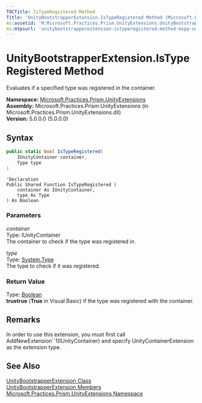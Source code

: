 ```yaml
---
TOCTitle: IsTypeRegistered Method
Title: 'UnityBootstrapperExtension.IsTypeRegistered Method (Microsoft.Practices.Prism.UnityExtensions)'
ms:assetid: 'M:Microsoft.Practices.Prism.UnityExtensions.UnityBootstrapperExtension.IsTypeRegistered(Microsoft.Practices.Unity.IUnityContainer,System.Type)'
ms:mtpsurl: 'unitybootstrapperextension-istyperegistered-method-mspp-unityextensions.md'
---
```


# UnityBootstrapperExtension.IsTypeRegistered Method

Evaluates if a specified type was registered in the container.

**Namespace:** [Microsoft.Practices.Prism.UnityExtensions](/patterns-practices/reference/mspp-unityextensions-namespace)  
**Assembly:** Microsoft.Practices.Prism.UnityExtensions (in Microsoft.Practices.Prism.UnityExtensions.dll)  
**Version:** 5.0.0.0 (5.0.0.0)

## Syntax
```C#
public static bool IsTypeRegistered(
	IUnityContainer container,
	Type type
)
```
```VB
'Declaration
Public Shared Function IsTypeRegistered ( 
	container As IUnityContainer,
	type As Type
) As Boolean
```

### Parameters

*container*  
Type: IUnityContainer   
The container to check if the type was registered in.

*type*  
Type: [System.Type](http://msdn.microsoft.com/en-us/library/42892f65)   
The type to check if it was registered.

### Return Value

Type: [Boolean](http://msdn.microsoft.com/en-us/library/a28wyd50)   
**truetrue** (**True** in Visual Basic) if the type was registered with the container.

## Remarks

In order to use this extension, you must first call AddNewExtension``1(IUnityContainer) and specify UnityContainerExtension as the extension type.

## See Also

[UnityBootstrapperExtension Class](/patterns-practices/reference/unitybootstrapperextension-class-mspp-unityextensions)  
[UnityBootstrapperExtension Members](/patterns-practices/reference/unitybootstrapperextension-members-mspp-unityextensions)  
[Microsoft.Practices.Prism.UnityExtensions Namespace](/patterns-practices/reference/mspp-unityextensions-namespace)  